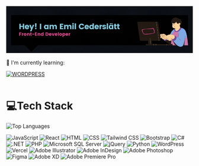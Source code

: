 ##
![Header](./Banner.gif)

🌱 I'm currently learning:  
 <div align="left">
    <a href="https://dev.to/envoy_/150-badges-for-github-pnk">
        <img src="https://img.shields.io/badge/Wordpress-21759B?style=for-the-badge&logo=wordpress&logoColor=white" alt="WORDPRESS"/>
    </a>
 </div>
 <br>
 
# 💻Tech Stack

<div align="left">

![Top Languages](https://github-readme-stats.vercel.app/api/top-langs/?username=Htmil&theme=radical)

![JavaScript](https://img.shields.io/badge/JavaScript-F7DF1E?style=for-the-badge&logo=javascript&logoColor=black) 
![React](https://img.shields.io/badge/React-20232A?style=for-the-badge&logo=react&logoColor=61DAFB) 
![HTML](https://img.shields.io/badge/HTML-239120?style=for-the-badge&logo=html5&logoColor=white) 
![CSS](https://img.shields.io/badge/CSS-239120?&style=for-the-badge&logo=css3&logoColor=white) 
![Tailwind CSS](https://img.shields.io/badge/Tailwind_CSS-38B2AC?style=for-the-badge&logo=tailwind-css&logoColor=white) 
![Bootstrap](https://img.shields.io/badge/Bootstrap-563D7C?style=for-the-badge&logo=bootstrap&logoColor=white) 
![C#](https://img.shields.io/badge/C%23-239120?style=for-the-badge&logo=c-sharp&logoColor=white) 
![.NET](https://img.shields.io/badge/.NET-5C2D91?style=for-the-badge&logo=.net&logoColor=white) 
![PHP](https://img.shields.io/badge/PHP-777BB4?style=for-the-badge&logo=php&logoColor=white) 
![Microsoft SQL Server](https://img.shields.io/badge/Microsoft_SQL_Server-CC2927?style=for-the-badge&logo=microsoft-sql-server&logoColor=white) 
![jQuery](https://img.shields.io/badge/jQuery-0769AD?style=for-the-badge&logo=jquery&logoColor=white) 
![Python](https://img.shields.io/badge/Python-3776AB?style=for-the-badge&logo=python&logoColor=white) 
![WordPress](https://img.shields.io/badge/Wordpress-21759B?style=for-the-badge&logo=wordpress&logoColor=white) 
![Vercel](https://img.shields.io/badge/vercel-%23000000.svg?style=for-the-badge&logo=vercel&logoColor=white) 
![Adobe Illustrator](https://img.shields.io/badge/adobeillustrator-%23FF9A00.svg?style=for-the-badge&logo=adobeillustrator&logoColor=white) 
![Adobe InDesign](https://img.shields.io/badge/Adobe%20InDesign-49021F?style=for-the-badge&logo=adobeindesign&logoColor=white) 
![Adobe Photoshop](https://img.shields.io/badge/adobephotoshop-%2331A8FF.svg?style=for-the-badge&logo=adobephotoshop&logoColor=white) 
![Figma](https://img.shields.io/badge/figma-%23F24E1E.svg?style=for-the-badge&logo=figma&logoColor=white) 
![Adobe XD](https://img.shields.io/badge/Adobe%20XD-470137?style=for-the-badge&logo=Adobe%20XD&logoColor=#FF61F6) 
![Adobe Premiere Pro](https://img.shields.io/badge/Adobe%20Premiere%20Pro-9999FF.svg?style=for-the-badge&logo=Adobe%20Premiere%20Pro&logoColor=white)

</div>



